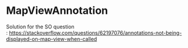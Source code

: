 # MapViewAnnotation

Solution for the SO question : https://stackoverflow.com/questions/62197076/annotations-not-being-displayed-on-map-view-when-called


